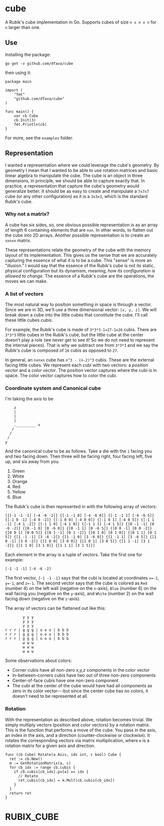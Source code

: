 # cube

A Rubik's cube implementation in Go.  Supports cubes of size `n x n x n` for `n` larger than one.

## Use

Installing the package:

```
go get -v github.com/dfava/cube
```

then using it:

```
package main

import (
	"fmt"
	"github.com/dfava/cube"
)

func main() {
	var cb Cube
	cb.Init(3)
	fmt.Println(cb)
}
```

For more, see the `examples` folder.


## Representation

I wanted a representation where we could leverage the cube's geometry.  By geometry I mean that I wanted to be able to use rotation matrices and basic linear algebra to manipulate the cube.  The cube is an object in three dimensions, in principle, we should be able to capture exactly that.  In practice, a representation that capture the cube's geometry would generalize better.  It should be as easy to create and manipulate a `7x7x7` cube (or any other configuration) as it is a `3x3x3`, which is the standard Rubik's cube.

### Why not a matrix?

A cube has six sides, so, one obvious possible representation is as an array of length 6 containing elements that are `nxn`.  In other words, to flatten out the cube into 2D arrays.
Another possible representation is to create an `nxnxn` matrix.

These representations relate the geometry of the cube with the memory layout of its implementation.  This gives us the sense that we are accurately capturing the essence of what it is to be a cube.  This "sense" is more an "illusion."  I would say that the essence of the Rubik's cube is not its static, physical configuration but its dynamism, meaning, *how its configuration is allowed to change*.  The essence of a Rubik's cube are the operations, the moves we can make.

### A list of vectors

The most natural way to position something in space is through a vector.  Since we are in 3D, we'll use a three dimensional vector: `[x, y, z]`.  We will break down a cube into the little cubes that constitute the cube.  I'll call these little cubes *cubis*.

For example, the Rubik's cube is made of `3*3*3-1=27-1=26` cubis.
There are `3*3*3` little cubes in the Rubik's cube, but the little cube at the center doesn't play a role (we never get to see it! So we do not need to represent the internal pieces).  That is why we subtract one from `3*3*3` and we say the Rubik's cube is composed of `26` cubis as opposed to `27`.

In general, an `nxnxn` cube has `n^3 - (n-2)^3` cubis.  These are the external facing little cubes.  We represent each cubi with two vectors: a *position vector* and a *color vector*.
The position vector captures where the cubi is in space.
The color vector captures how to color the cubi.

### Coordinate system and Canonical cube

I'm taking the axis to be

```
    z
    |
    |
    |
    ._________ x
   /
  /
 /
y
```

And the canonical cube to be as follows.  Take a die with the `1` facing you and two facing down.  Then three will be facing right, four facing left, five up, and six away from you.

1. Green 
2. White
3. Orange
4. Red
5. Yellow
6. Blue
 
The Rubik's cube is then represented in with the following array of vectors:

```
[{[-1 -1 -1] [-4 -6 -2]} {[-1 -1 0] [-4 -6 0]} {[-1 -1 1] [-4 -6 5]} {[-1 0 -1] [-4 0 -2]} {[-1 0 0] [-4 0 0]} {[-1 0 1] [-4 0 5]} {[-1 1 -1] [-4 1 -2]} {[-1 1 0] [-4 1 0]} {[-1 1 1] [-4 1 5]} {[0 -1 -1] [0 -6 -2]} {[0 -1 0] [0 -6 0]} {[0 -1 1] [0 -6 5]} {[0 0 -1] [0 0 -2]} {[0 0 1] [0 0 5]} {[0 1 -1] [0 1 -2]} {[0 1 0] [0 1 0]} {[0 1 1] [0 1 5]} {[1 -1 -1] [3 -6 -2]} {[1 -1 0] [3 -6 0]} {[1 -1 1] [3 -6 5]} {[1 0 -1] [3 0 -2]} {[1 0 0] [3 0 0]} {[1 0 1] [3 0 5]} {[1 1 -1] [3 1 -2]} {[1 1 0] [3 1 0]} {[1 1 1] [3 1 5]}]
```

Each element in the array is a tuple of vectors.  Take the first one for example:

```
[-1 -1 -1] [-4 -6 -2]
```

The first vector, `[-1 -1 -1]` says that the cubi is located at coordinates `x=-1`, `y=-1`, and `z=-1`.  The second vector says that the cube is colored as `Red` (number 4) on the left wall (negative on the `x`-axis), `Blue` (number 6) on the wall facing you (negative on the `y`-axis), and `White` (number 2) on the wall facing down (negative on the `z`-axis).

The array of vectors can be flattened out like this:

```
        y y y
        y y y
        y y y
r r r | g g g | o o o | b b b
r r r | g g g | o o o | b b b
r r r | g g g | o o o | b b b
        w w w
        w w w
        w w w
```

Some observations about colors:

- Corner cubis have all non-zero x,y,z components in the color vector
- In-between-corners cubis have two out of three non-zero components
- Center-of-face cubis have one non-zero component
- The cubi at the center of the cube would have had all components as zero in its color vector---but since the center cube has no colors, it doesn't need to be represented at all.


### Rotation

With the representation as described above, rotation becomes trivial.  We simply multiply vectors (position and color vectors) by a rotation matrix.  This is the function that performs a move of the cube.  You pass in the axis, an index in the axis, and a direction (counter-clockwise or clockwise).  It rotates the corresponding vectors via matrix multiplication, where `m` is a rotation matrix for a given axis and direction.

```
func (cb Cube) Rotate(a Axis, idx int, c bool) Cube {
  ret := cb.New()
  m := GetRotationMatrix(a, c)
  for cb_idx := range cb.cubis {
    if cb.cubis[cb_idx].pv[a] == idx {
      // Rotate
      ret.cubis[cb_idx] = m.Mult(cb.cubis[cb_idx])
    }
  }
  return ret
}
```
# RUBIX_CUBE
